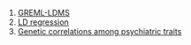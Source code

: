 
1. [GREML-LDMS](http://www.nature.com/ng/journal/v47/n10/full/ng.3390.html)
2. [LD regression](http://www.nature.com/ng/journal/v47/n3/abs/ng.3211.html)
3. [Genetic correlations among psychiatric traits](http://www.nature.com/ng/journal/v47/n11/full/ng.3406.html)
